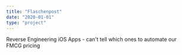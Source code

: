 ```yaml
---
title: "Flaschenpost"
date: "2020-01-01"
type: "project"
---
```


Reverse Engineering iOS Apps - can't tell which ones to automate our FMCG pricing 
